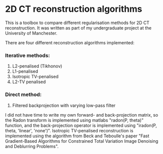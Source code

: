 # 2D CT reconstruction algorithms
This is a toolbox to compare different regularisation methods for 2D CT reconstruction. It was written as part of my undergraduate project at the University of Manchester.

There are four different reconstruction algorithms implemented:

### Iterative methods:
1. L2-penalised (Tikhonov)
2. L1-penalised
3. Isotropic TV-penalised
4. L2-TV penalised

### Direct method:
1. Filtered backprojection with varying low-pass filter

I did not have time to write my own forward- and back-projection matrix, so the Radon transform is implemented using matlabs "radon(P, theta)" function, and the back-projection operator is implemented using "iradon(P, theta, 'linear', 'none')".
Isotropic TV-penalised reconstruction is implemented using the algorithm from Beck and Teboulle's paper "Fast Gradient-Based Algorithms for Constrained Total Variation Image Denoising and Deblurring Problems".
